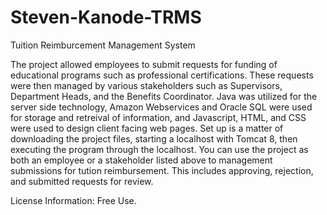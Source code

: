 # Steven-Kanode-TRMS
Tuition Reimburcement Management System

The project allowed employees to submit requests for funding of educational programs such as professional certifications. These requests were then managed by various stakeholders such as Supervisors, Department Heads, and the Benefits Coordinator.
Java was utilized for the server side technology, Amazon Webservices and Oracle SQL were used for storage and retreival of information, and Javascript, HTML, and CSS were used to design client facing web pages.
Set up is a matter of downloading the project files, starting a localhost with Tomcat 8, then executing the program through the localhost.
You can use the project as both an employee or a stakeholder listed above to management submissions for tution reimbursement. This includes approving, rejection, and submitted requests for review.

License Information: Free Use.
